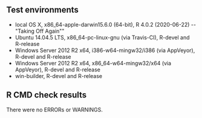 ## Test environments
* local OS X, x86_64-apple-darwin15.6.0 (64-bit), R 4.0.2 (2020-06-22) -- "Taking Off Again""
* Ubuntu 14.04.5 LTS, x86_64-pc-linux-gnu (via Travis-CI), R-devel and R-release
* Windows Server 2012 R2 x64, i386-w64-mingw32/i386 (via AppVeyor), R-devel and R-release
* Windows Server 2012 R2 x64, x86_64-w64-mingw32/x64 (via AppVeyor), R-devel and R-release
* win-builder, R-devel and R-release

## R CMD check results
There were no ERRORs or WARNINGS.
